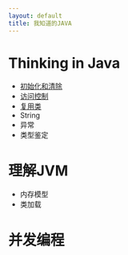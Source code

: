 ```yaml
---
layout: default
title: 我知道的JAVA
---
```


# Thinking in Java
* [初始化和清除](gc.html)
* [访问控制](access_control.html)
* [复用类](reusing.html)
* String
* 异常
* 类型鉴定

# 理解JVM
* 内存模型
* 类加载

# 并发编程